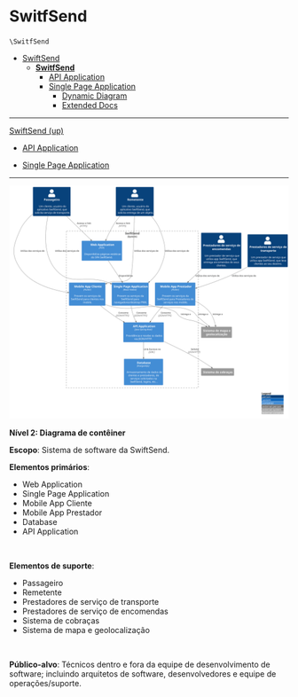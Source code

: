 # SwitfSend

`\SwitfSend`

* [SwiftSend](../README.md)
  * [**SwitfSend**](../SwitfSend/README.md)
    * [API Application](../SwitfSend/API%20Application/README.md)
    * [Single Page Application](../SwitfSend/Single%20Page%20Application/README.md)
      * [Dynamic Diagram](../SwitfSend/Single%20Page%20Application/Dynamic%20Diagram/README.md)
      * [Extended Docs](../SwitfSend/Single%20Page%20Application/Extended%20Docs/README.md)

---

[SwiftSend (up)](../README.md)

- [API Application](../SwitfSend/API%20Application/README.md)

- [Single Page Application](../SwitfSend/Single%20Page%20Application/README.md)

---

![diagram](system.svg)

**Nível 2: Diagrama de contêiner**

**Escopo**: Sistema de software da SwiftSend.

**Elementos primários**: 
* Web Application
* Single Page Application
* Mobile App Cliente
* Mobile App Prestador
* Database
* API Application
<br>

**Elementos de suporte**:
* Passageiro
* Remetente
* Prestadores de serviço de transporte
* Prestadores de serviço de encomendas
* Sistema de cobraças
* Sistema de mapa e geolocalização
<br>

**Público-alvo**: Técnicos dentro e fora da equipe de desenvolvimento de software; incluindo arquitetos de software, desenvolvedores e equipe de operações/suporte.